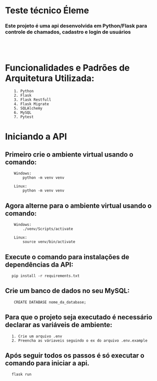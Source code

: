 # Teste técnico Éleme

### Este projeto é uma api desenvolvida em Python/Flask para controle de chamados, cadastro e login de usuários

<br></br>

# Funcionalidades e Padrões de Arquitetura Utilizada:

```
    1. Python
    2. Flask
    3. Flask Restfull
    4. Flask Migrate
    5. SQLAlchemy
    6. MySQL
    7. Pytest
```

# Iniciando a API

## Primeiro crie o ambiente virtual usando o comando:

```
    Windows:
        python -m venv venv

    Linux:
        python -m venv venv
```

## Agora alterne para o ambiente virtual usando o comando:

```
    Windows:
        ./venv/Scripts/activate

    Linux:
        source venv/bin/activate
```

## Execute o comando para instalações de dependências da API:

```
   pip install -r requirements.txt
```

## Crie um banco de dados no seu MySQL:

```
    CREATE DATABASE nome_da_database;
```

## Para que o projeto seja executado é necessário declarar as variáveis de ambiente:

```
   1. Crie um arquivo .env
   2. Preencha as váriaveis seguindo o ex do arquivo .env.example
```

## Após seguir todos os passos é só executar o comando para iniciar a api.

```
   flask run
```
